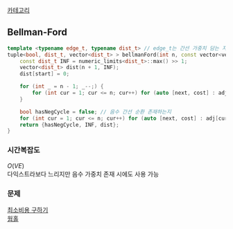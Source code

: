 [카테고리](/README.md)
## Bellman-Ford
```cpp
template <typename edge_t, typename dist_t> // edge_t는 간선 가중치 담는 자료형, dist_t는 max(edge_t) * (n - 1) 담을 수 있는 자료형
tuple<bool, dist_t, vector<dist_t> > bellmanFord(int n, const vector<vector<pair<int, edge_t> > > &adj, int start, dist_t justForDistType) {
    const dist_t INF = numeric_limits<dist_t>::max() >> 1;
    vector<dist_t> dist(n + 1, INF);
    dist[start] = 0;

    for (int _ = n - 1; _--;) {
        for (int cur = 1; cur <= n; cur++) for (auto [next, cost] : adj[cur]) dist[next] = min(dist[next], dist[cur] + cost);
    }

    bool hasNegCycle = false; // 음수 간선 순환 존재하는지
    for (int cur = 1; cur <= n; cur++) for (auto [next, cost] : adj[cur]) hasNegCycle |= dist[next] > dist[cur] + cost;
    return {hasNegCycle, INF, dist};
}
```
### 시간복잡도 
$O(VE)$   
다익스트라보다 느리지만 음수 가중치 존재 시에도 사용 가능

### 문제
[최소비용 구하기](https://www.acmicpc.net/problem/1916)   
[웜홀](https://www.acmicpc.net/problem/1865)   
